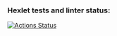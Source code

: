 ### Hexlet tests and linter status:
[![Actions Status](https://github.com/Calipso15/frontend-project-46/workflows/hexlet-check/badge.svg)](https://github.com/Calipso15/frontend-project-46/actions)

<script async id="asciicast-77TxAc2XkIbgyaAdEa70rjNT1" src="https://asciinema.org/a/77TxAc2XkIbgyaAdEa70rjNT1.js"></script>